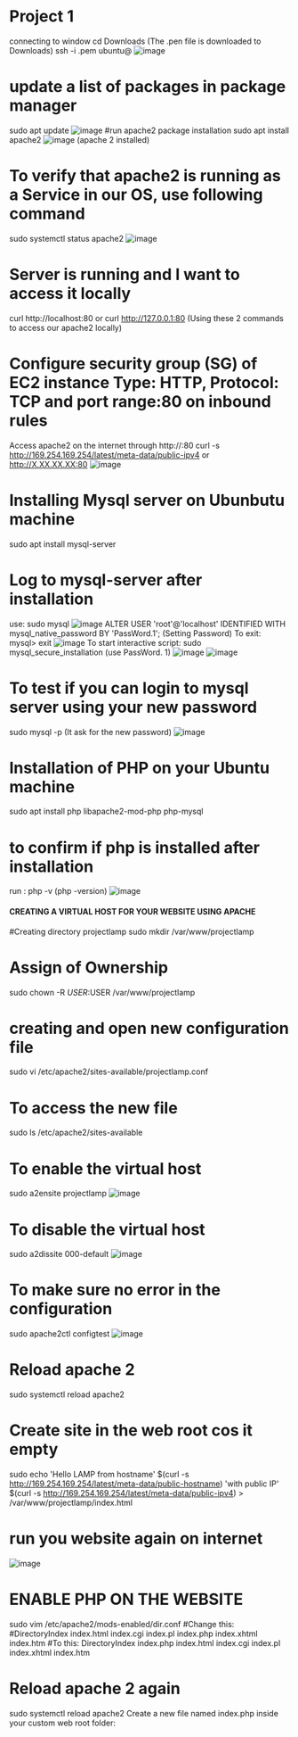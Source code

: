 # Project 1
connecting to window
cd Downloads (The .pen file is downloaded to Downloads)
ssh -i <private-key-name>.pem ubuntu@<Public-IP-address>
![image](https://user-images.githubusercontent.com/53397202/189669747-47f82c55-85c8-4e9d-b0ae-7fffdf0daebd.png)
# update a list of packages in package manager
sudo apt update
![image](https://user-images.githubusercontent.com/53397202/189671645-a8134b8e-d497-479f-891c-3ac6c961f93a.png)
#run apache2 package installation
sudo apt install apache2
  ![image](https://user-images.githubusercontent.com/53397202/189672099-3085c642-81c5-454c-a6a6-223c44e7043e.png) (apache 2 installed)
# To verify that apache2 is running as a Service in our OS, use following command
sudo systemctl status apache2
![image](https://user-images.githubusercontent.com/53397202/189672645-432f4f5c-f294-4bb3-8d1e-460cab613264.png)
# Server is running and I want to access it locally
  curl http://localhost:80 or curl http://127.0.0.1:80 (Using these 2 commands to access our apache2 locally)
# Configure security group (SG) of EC2 instance Type: HTTP, Protocol: TCP and port range:80 on inbound rules
Access apache2 on the internet through http://<Public-IP-Address>:80 curl -s http://169.254.169.254/latest/meta-data/public-ipv4
or  http://X.XX.XX.XX:80
![image](https://user-images.githubusercontent.com/53397202/189676341-57db58c5-383a-42a1-9ae3-53bf6395e7c1.png)
# Installing Mysql server on Ubunbutu machine
  sudo apt install mysql-server
 # Log to mysql-server after installation
 use: sudo mysql
 ![image](https://user-images.githubusercontent.com/53397202/189679661-d846f938-757b-4ba7-82a4-7d909b2dd6d3.png)
ALTER USER 'root'@'localhost' IDENTIFIED WITH mysql_native_password BY 'PassWord.1'; (Setting Password)
  To exit: mysql> exit
 ![image](https://user-images.githubusercontent.com/53397202/189680575-61002d17-a972-4261-924e-e1b837d8e871.png)
 To start interactive script: sudo mysql_secure_installation (use PassWord. 1)
 ![image](https://user-images.githubusercontent.com/53397202/189683349-44751bd8-b65e-424a-91e7-fc31f3a7b263.png)
![image](https://user-images.githubusercontent.com/53397202/189684094-31c9ff00-14b5-4c66-a274-09836fbc7750.png)
# To test if you can login to mysql server using your new password
  sudo mysql -p (It ask for the new password)
 ![image](https://user-images.githubusercontent.com/53397202/189684784-558dee68-3b02-4988-a318-132861544fee.png)
# Installation of PHP on your Ubuntu machine
  sudo apt install php libapache2-mod-php php-mysql
  # to confirm if php is installed after installation
  run : php -v (php -version)
  ![image](https://user-images.githubusercontent.com/53397202/189686040-649f8f6b-4e1e-446b-a200-ad8991b2733e.png)

  #### CREATING A VIRTUAL HOST FOR YOUR WEBSITE USING APACHE
  #Creating directory projectlamp
  sudo mkdir /var/www/projectlamp
  # Assign of Ownership
  sudo chown -R $USER:$USER /var/www/projectlamp
  # creating and open new configuration file
  sudo vi /etc/apache2/sites-available/projectlamp.conf
  # To access the new file
  sudo ls /etc/apache2/sites-available
  # To enable the virtual host
  sudo a2ensite projectlamp
  ![image](https://user-images.githubusercontent.com/53397202/189688815-faa0c8b3-09b7-44a0-92c7-396521f0dd91.png)
  # To disable the virtual host
  sudo a2dissite 000-default
![image](https://user-images.githubusercontent.com/53397202/189689258-3e664878-c779-4183-875c-1e1dbbedfd24.png)
  # To make sure no error in the configuration
  sudo apache2ctl configtest
  ![image](https://user-images.githubusercontent.com/53397202/189689606-1fee18aa-da1c-4219-8a27-b0ecae7f430a.png)
  # Reload apache 2
  sudo systemctl reload apache2
  # Create site in the web root cos it empty
sudo echo 'Hello LAMP from hostname' $(curl -s http://169.254.169.254/latest/meta-data/public-hostname) 'with public IP' $(curl -s http://169.254.169.254/latest/meta-data/public-ipv4) > /var/www/projectlamp/index.html 
  # run you website again on internet
  ![image](https://user-images.githubusercontent.com/53397202/189690874-2ebcfc10-01bb-4cfe-8b5d-b42b21253a34.png)
# ENABLE PHP ON THE WEBSITE
sudo vim /etc/apache2/mods-enabled/dir.conf
<IfModule mod_dir.c>
        #Change this:
        #DirectoryIndex index.html index.cgi index.pl index.php index.xhtml index.htm
        #To this:
        DirectoryIndex index.php index.html index.cgi index.pl index.xhtml index.htm
</IfModule>
  # Reload apache 2 again
  sudo systemctl reload apache2
  Create a new file named index.php inside your custom web root folder:
  <?php
phpinfo();

![image](https://user-images.githubusercontent.com/53397202/191023247-df5abf40-1a86-4079-a18d-b49c403b4af0.png)

![php](https://user-images.githubusercontent.com/53397202/191023756-d3de870c-cb66-4339-bfe3-79a116b203ae.png)

![php](https://user-images.githubusercontent.com/53397202/191026287-7c261160-cad8-42ec-bdc3-6897eb855a5d.png)

# Remove PHP file
sudo rm /var/www/projectlamp/index.php



